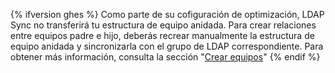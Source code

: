 {% ifversion ghes %}
Como parte de su cofiguración de optimización, LDAP Sync no transferirá tu estructura de equipo anidada. Para crear relaciones entre equipos padre e hijo, deberás recrear manualmente la estructura de equipo anidada y sincronizarla con el grupo de LDAP correspondiente. Para obtener más información, consulta la sección "[Crear equipos](/enterprise/admin/guides/user-management/creating-teams/#creating-teams-with-ldap-sync-enabled)"
{% endif %}
